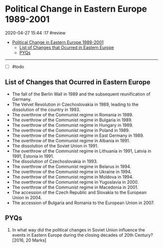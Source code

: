 # Political Change in Eastern Europe 1989-2001

2020-04-27 15:44 :17
#review

- [Political Change in Eastern Europe 1989-2001](#political-change-in-eastern-europe-1989-2001)
  - [List of Changes that Ocurred in Eastern Europe](#list-of-changes-that-ocurred-in-eastern-europe)
  - [PYQs](#pyqs)

---

- [ ] #todo

## List of Changes that Ocurred in Eastern Europe

- The fall of the Berlin Wall in 1989 and the subsequent reunification of Germany.
- The Velvet Revolution in Czechoslovakia in 1989, leading to the dissolution of the country in 1993.
- The overthrow of the Communist regime in Romania in 1989.
- The overthrow of the Communist regime in Bulgaria in 1989.
- The overthrow of the Communist regime in Hungary in 1989.
- The overthrow of the Communist regime in Poland in 1989.
- The overthrow of the Communist regime in East Germany in 1989.
- The overthrow of the Communist regime in Albania in 1991.
- The dissolution of the Soviet Union in 1991.
- The overthrow of the Communist regime in Lithuania in 1991, Latvia in 1991, Estonia in 1991.
- The dissolution of Czechoslovakia in 1993.
- The overthrow of the Communist regime in Belarus in 1994.
- The overthrow of the Communist regime in Ukraine in 1994.
- The overthrow of the Communist regime in Moldova in 1994.
- The overthrow of the Communist regime in Yugoslavia in 2000.
- The overthrow of the Communist regime in Macedonia in 2001.
- The accession of the Czech Republic and Slovakia to the European Union in 2004.
- The accession of Bulgaria and Romania to the European Union in 2007.

## PYQs

1. In what way did the political changes in Soviet Union influence the events in Eastern Europe during the closing decades of 20th Century? [2016, 20 Marks]

